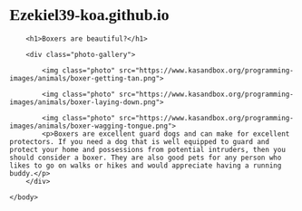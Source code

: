 # Ezekiel39-koa.github.io
<!DOCTYPE html>
<html>
    <head>
        <meta charset="utf-8">
        <title>Spin-off of "Challenge: The boxer model"</title>
        <style>
            body {
                font-family: cursive;
            }
            .photo-gallery {
                background: rgb(255, 254, 217);
                padding:20px;
            }
            .photo {
                width: 200px;
                border:6px ridge black;
                margin:10px;
            }
        </style>
    </head>
    <body>

        <h1>Boxers are beautiful?</h1>
        
        <div class="photo-gallery">
        
            <img class="photo" src="https://www.kasandbox.org/programming-images/animals/boxer-getting-tan.png">
            
            <img class="photo" src="https://www.kasandbox.org/programming-images/animals/boxer-laying-down.png">
            
            <img class="photo" src="https://www.kasandbox.org/programming-images/animals/boxer-wagging-tongue.png">
            <p>Boxers are excellent guard dogs and can make for excellent protectors. If you need a dog that is well equipped to guard and protect your home and possessions from potential intruders, then you should consider a boxer. They are also good pets for any person who likes to go on walks or hikes and would appreciate having a running buddy.</p>
        </div>
        
    </body>
</html>



































<!DOCTYPE html>
<html>
    <head>
        <meta charset="utf-8">
        <title>Spin-off of "Challenge: The overflowing ocean"</title>
        <style>
            .info {
                background: rgb(219, 235, 255);
                 width:70%;
                 height:200px;
                 overflow-y:auto;
                 
            }
            .pic{
                width:70%;
            }
            
        </style>
    </head>
    <body>
    
        <h1>The ocean</h1>
        
        <img class="pic" src="https://www.kasandbox.org/programming-images/landscapes/beach-in-hawaii.png" alt="Photo of rocky ocean beach in Hawaii">
        
        <div class="info">
            <p>The <strong>ocean</strong> is the connected body of salty water that covers 70.8% of the Earth's surface. The sea moderates the Earth's climate and has important roles in the water cycle, carbon cycle, and nitrogen cycle. Although the sea has been travelled and explored since prehistory, the modern scientific study of the sea—oceanography—dates broadly to the British Challenger expedition of the 1870s. The sea is conventionally divided into four or five large sections, such as the Pacific, called oceans while smaller sections, such as the Mediterranean, are known as seas.
            </p>
            <p>
    Owing to the present state of continental drift, the Northern Hemisphere is now fairly equally divided between land and sea (a ratio of about 2:3) but the South is overwhelmingly oceanic (1:4.7). Salinity in the open ocean is generally in a narrow band around 3.5% by mass, although this can vary in more landlocked waters, near the mouths of large rivers, or at great depths. About 85% of the solids in the open sea are sodium and chloride. Deep-sea currents are produced by differences in salinity and temperature. Surface currents are formed by the friction of waves produced by the wind and by tides, the changes in local sea level produced by the gravity of the Moon and Sun. The direction of all of these is governed by surface and submarine land masses and by the rotation of the Earth (the Coriolis effect).
            </p>
            
            <a href="http://en.wikipedia.org/wiki/Sea">Read more on Wikipedia</a>
        </div>
        
    </body>
</html>
